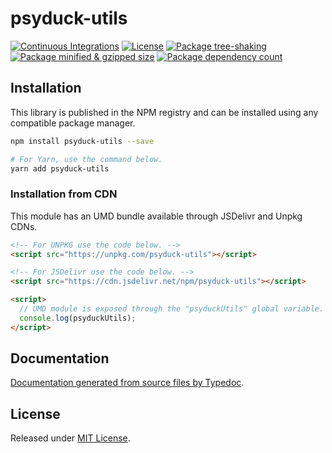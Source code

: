# psyduck-utils

[![Continuous Integrations](https://github.com/victorfu/psyduck-utils/actions/workflows/continuous-integrations.yaml/badge.svg?branch=main)](https://github.com/victorfu/psyduck-utils/actions/workflows/continuous-integrations.yaml)
[![License](https://badgen.net/github/license/victorfu/psyduck-utils)](./LICENSE)
[![Package tree-shaking](https://badgen.net/bundlephobia/tree-shaking/psyduck-utils)](https://bundlephobia.com/package/psyduck-utils)
[![Package minified & gzipped size](https://badgen.net/bundlephobia/minzip/psyduck-utils)](https://bundlephobia.com/package/psyduck-utils)
[![Package dependency count](https://badgen.net/bundlephobia/dependency-count/reactpsyduck-utils)](https://bundlephobia.com/package/psyduck-utils)

## Installation

This library is published in the NPM registry and can be installed using any compatible package manager.

```sh
npm install psyduck-utils --save

# For Yarn, use the command below.
yarn add psyduck-utils
```

### Installation from CDN

This module has an UMD bundle available through JSDelivr and Unpkg CDNs.

```html
<!-- For UNPKG use the code below. -->
<script src="https://unpkg.com/psyduck-utils"></script>

<!-- For JSDelivr use the code below. -->
<script src="https://cdn.jsdelivr.net/npm/psyduck-utils"></script>

<script>
  // UMD module is exposed through the "psyduckUtils" global variable.
  console.log(psyduckUtils);
</script>
```

## Documentation

[Documentation generated from source files by Typedoc](./docs/README.md).

## License

Released under [MIT License](./LICENSE).
